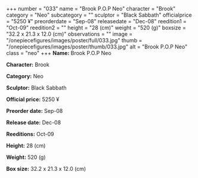 +++
number = "033"
name = "Brook P.O.P Neo"
character = "Brook"
category = "Neo"
subcategory = ""
sculptor = "Black Sabbath"
officialprice = "5250 ¥"
preorderdate = "Sep-08"
releasedate = "Dec-08"
reedition1 = "Oct-09"
reedition2 = ""
height = "28 (cm)"
weight = "520 (g)"
boxsize = "32.2 x 21.3 x 12.0 (cm)"
observations = ""
image = "/onepiecefigures/images/poster/full/033.jpg"
thumb = "/onepiecefigures/images/poster/thumb/033.jpg"
alt = "Brook P.O.P Neo"
class = "neo"
+++
**Name:** Brook P.O.P Neo

**Character:** Brook

**Category:** Neo 

**Sculptor:** Black Sabbath

**Official price:** 5250 ¥

**Preorder date:** Sep-08

**Release date:** Dec-08

**Reeditions:** Oct-09

**Height:** 28 (cm)

**Weight:** 520 (g)

**Box size:** 32.2 x 21.3 x 12.0 (cm)
